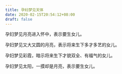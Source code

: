 ```yaml
---
title: 孕妇梦见天体
date: 2020-02-15T20:54:12+08:00
draft: false
---
```


孕妇梦见月亮进入怀中，表示要生女儿。

孕妇梦见又大又圆的月亮，表示将来生下多才多艺的女儿。

孕妇梦见彩霞，暗示将来生下才貌双全、有福气的女儿。

孕妇梦见太阳，一摸却是月亮，表示要生女儿。
